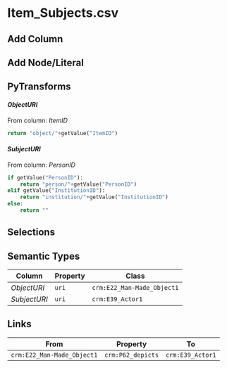 # Item_Subjects.csv

## Add Column

## Add Node/Literal

## PyTransforms
#### _ObjectURI_
From column: _ItemID_
``` python
return "object/"+getValue("ItemID")
```

#### _SubjectURI_
From column: _PersonID_
``` python
if getValue("PersonID"):
    return "person/"+getValue("PersonID")
elif getValue("InstitutionID"):
    return "institution/"+getValue("InstitutionID")
else:
    return ""
```


## Selections

## Semantic Types
| Column | Property | Class |
|  ----- | -------- | ----- |
| _ObjectURI_ | `uri` | `crm:E22_Man-Made_Object1`|
| _SubjectURI_ | `uri` | `crm:E39_Actor1`|


## Links
| From | Property | To |
|  --- | -------- | ---|
| `crm:E22_Man-Made_Object1` | `crm:P62_depicts` | `crm:E39_Actor1`|
